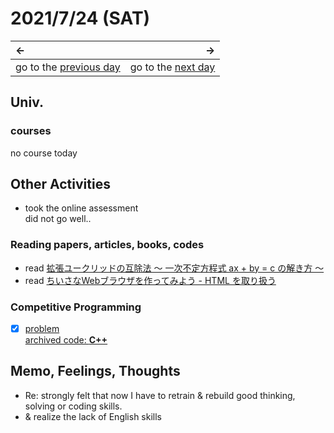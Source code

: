 # 2021/7/24 (SAT)
|←|→|
|:---|---:|
go to the [previous day](./23rd.md) | go to the [next day](./25th.md)

## Univ.
### courses
no course today

## Other Activities
- took the online assessment  
  did not go well..

### Reading papers, articles, books, codes
- read [拡張ユークリッドの互除法 〜 一次不定方程式 ax + by = c の解き方 〜](https://qiita.com/drken/items/b97ff231e43bce50199a)
- read [ちいさなWebブラウザを作ってみよう - HTML を取り扱う](https://browserbook.shift-js.info/chapters/parsing-html)

### Competitive Programming
- [x] [problem](https://atcoder.jp/contests/typical90/tasks/typical90_r)  
  [archived code: **C++**](https://github.com/OtsuKotsu/competition_cpp/blob/main/archive/typical90/18.cpp)  

## Memo, Feelings, Thoughts
- Re: strongly felt that now I have to retrain & rebuild good thinking, solving or coding skills.
- & realize the lack of English skills
